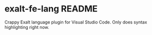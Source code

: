 # exalt-fe-lang README

Crappy Exalt language plugin for Visual Studio Code. Only does syntax highlighting right now.

